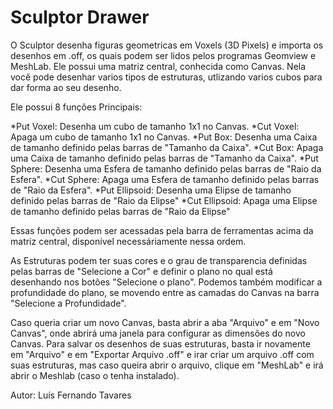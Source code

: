 # Sculptor Drawer

O Sculptor desenha figuras geometricas em Voxels (3D Pixels) e importa os desenhos em .off, os quais podem ser lidos pelos programas Geomview e MeshLab.
Ele possui uma matriz central, conhecida como Canvas. Nela você pode desenhar varios tipos de estruturas, utlizando varios cubos para dar forma ao seu desenho.

Ele possui 8 funções Principais:

*Put Voxel: Desenha um cubo de tamanho 1x1 no Canvas.
*Cut Voxel: Apaga um cubo de tamanho 1x1 no Canvas.
*Put Box: Desenha uma Caixa de tamanho definido pelas barras de "Tamanho da Caixa".
*Cut Box: Apaga uma Caixa de tamanho definido pelas barras de "Tamanho da Caixa".
*Put Sphere: Desenha uma Esfera de tamanho definido pelas barras de "Raio da Esfera".
*Cut Sphere: Apaga uma Esfera de tamanho definido pelas barras de "Raio da Esfera".
*Put Ellipsoid: Desenha uma Elipse de tamanho definido pelas barras de "Raio da Elipse"
*Cut Ellipsoid: Apaga uma Elipse de tamanho definido pelas barras de "Raio da Elipse"

Essas funções podem ser acessadas pela barra de ferramentas acima da matriz central, disponível necessáriamente nessa ordem.

As Estruturas podem ter suas cores e o grau de transparencia definidas pelas barras de "Selecione a Cor" e definir o plano no qual está desenhando nos botões "Selecione o plano". Podemos também modificar a profundidade do plano, se movendo entre as camadas do Canvas na barra "Selecione a Profundidade".

Caso queria criar um novo Canvas, basta abrir a aba "Arquivo" e em "Novo Canvas", onde abrirá uma janela para configurar as dimensões do novo Canvas.
Para salvar os desenhos de suas estruturas, basta ir novamente em "Arquivo" e em "Exportar Arquivo .off" e irar criar um arquivo .off com suas estruturas, mas caso queira abrir o arquivo, clique em "MeshLab" e irá abrir o Meshlab (caso o tenha instalado).

Autor: Luís Fernando Tavares
